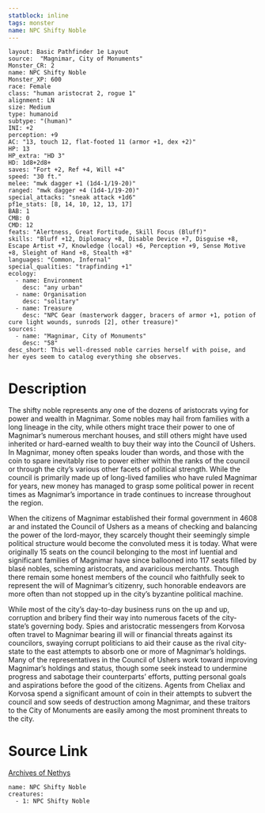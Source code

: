 ```yaml
---
statblock: inline
tags: monster
name: NPC Shifty Noble
---
```

```statblock
layout: Basic Pathfinder 1e Layout
source:  "Magnimar, City of Monuments"
Monster_CR: 2
name: NPC Shifty Noble
Monster_XP: 600
race: Female
class: "human aristocrat 2, rogue 1"
alignment: LN
size: Medium
type: humanoid
subtype: "(human)"
INI: +2
perception: +9
AC: "13, touch 12, flat-footed 11 (armor +1, dex +2)"
HP: 13
HP_extra: "HD 3"
HD: 1d8+2d8+
saves: "Fort +2, Ref +4, Will +4"
speed: "30 ft."
melee: "mwk dagger +1 (1d4-1/19-20)"
ranged: "mwk dagger +4 (1d4-1/19-20)"
special_attacks: "sneak attack +1d6"
pf1e_stats: [8, 14, 10, 12, 13, 17]
BAB: 1
CMB: 0
CMD: 12
feats: "Alertness, Great Fortitude, Skill Focus (Bluff)"
skills: "Bluff +12, Diplomacy +8, Disable Device +7, Disguise +8, Escape Artist +7, Knowledge (local) +6, Perception +9, Sense Motive +8, Sleight of Hand +8, Stealth +8"
languages: "Common, Infernal"
special_qualities: "trapfinding +1"
ecology:
  - name: Environment
    desc: "any urban"
  - name: Organisation
    desc: "solitary"
  - name: Treasure
    desc: "NPC Gear (masterwork dagger, bracers of armor +1, potion of cure light wounds, sunrods [2], other treasure)"
sources:
  - name: "Magnimar, City of Monuments"
    desc: "58"
desc_short: This well-dressed noble carries herself with poise, and her eyes seem to catalog everything she observes.
```
# Description
The shifty noble represents any one of the dozens of aristocrats vying for power and wealth in Magnimar. Some nobles may hail from families with a long lineage in the city, while others might trace their power to one of Magnimar’s numerous merchant houses, and still others might have used inherited or hard-earned wealth to buy their way into the Council of Ushers. In Magnimar, money often speaks louder than words, and those with the coin to spare inevitably rise to power either within the ranks of the council or through the city’s various other facets of political strength. While the council is primarily made up of long-lived families who have ruled Magnimar for years, new money has managed to grasp some political power in recent times as Magnimar’s importance in trade continues to increase throughout the region.

When the citizens of Magnimar established their formal government in 4608 ar and instated the Council of Ushers as a means of checking and balancing the power of the lord-mayor, they scarcely thought their seemingly simple political structure would become the convoluted mess it is today. What were originally 15 seats on the council belonging to the most inf luential and significant families of Magnimar have since ballooned into 117 seats filled by blasé nobles, scheming aristocrats, and avaricious merchants. Though there remain some honest members of the council who faithfully seek to represent the will of Magnimar’s citizenry, such honorable endeavors are more often than not stopped up in the city’s byzantine political machine.

While most of the city’s day-to-day business runs on the up and up, corruption and bribery find their way into numerous facets of the city-state’s governing body. Spies and aristocratic messengers from Korvosa often travel to Magnimar bearing ill will or financial threats against its councilors, swaying corrupt politicians to aid their cause as the rival city-state to the east attempts to absorb one or more of Magnimar’s holdings. Many of the representatives in the Council of Ushers work toward improving Magnimar’s holdings and status, though some seek instead to undermine progress and sabotage their counterparts’ efforts, putting personal goals and aspirations before the good of the citizens. Agents from Cheliax and Korvosa spend a significant amount of coin in their attempts to subvert the council and sow seeds of destruction among Magnimar, and these traitors to the City of Monuments are easily among the most prominent threats to the city.
# Source Link
[Archives of Nethys](https://aonprd.com/NPCDisplay.aspx?ItemName=Shifty%20Noble)
```encounter-table
name: NPC Shifty Noble
creatures:
  - 1: NPC Shifty Noble
```
